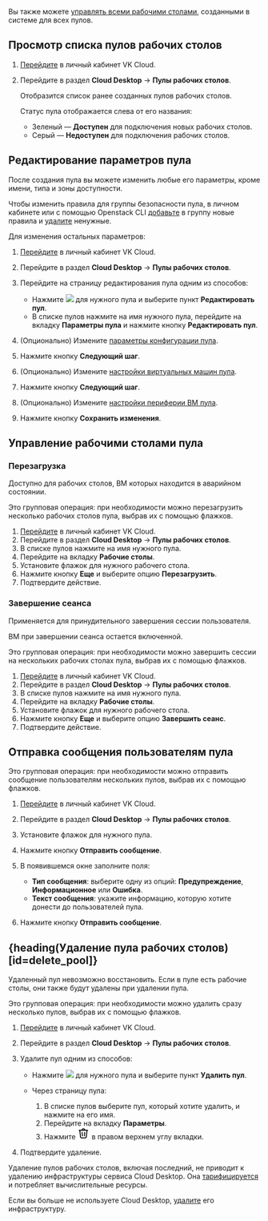 <info>

Вы также можете [управлять всеми рабочими столами](../../manage-desktops), созданными в системе для всех пулов.

</info>

## Просмотр списка пулов рабочих столов

1. [Перейдите](https://msk.cloud.vk.com/app) в личный кабинет VK Cloud.
1. Перейдите в раздел **Cloud Desktop** → **Пулы рабочих столов**.

   Отобразится список ранее созданных пулов рабочих столов.

   Статус пула отображается слева от его названия:

   - Зеленый — **Доступен** для подключения новых рабочих столов.
   - Серый — **Недоступен** для подключения рабочих столов.

## Редактирование параметров пула

После создания пула вы можете изменить любые его параметры, кроме имени, типа и зоны доступности.

Чтобы изменить правила для группы безопасности пула, в личном кабинете или с помощью Openstack CLI [добавьте](/ru/networks/vnet/instructions/secgroups#dobavlenie_pravila) в группу новые правила и [удалите](/ru/networks/vnet/instructions/secgroups#udalenie_pravila) ненужные.

Для изменения остальных параметров:

1. [Перейдите](https://msk.cloud.vk.com/app) в личный кабинет VK Cloud.
1. Перейдите в раздел **Cloud Desktop** → **Пулы рабочих столов**.
1. Перейдите на страницу редактирования пула одним из способов:

   - Нажмите ![ ](/ru/assets/more-icon.svg "inline") для нужного пула и выберите пункт **Редактировать пул**.
   - В списке пулов нажмите на имя нужного пула, перейдите на вкладку **Параметры пула** и нажмите кнопку **Редактировать пул**.

1. (Опционально) Измените [параметры конфигурации пула](/ru/computing/cloud-desktops/instructions/desktops-pool/add#setup_pool_configuration).
1. Нажмите кнопку **Следующий шаг**.
1. (Опционально) Измените [настройки виртуальных машин пула](/ru/computing/cloud-desktops/instructions/desktops-pool/add#configure_pool_vms).
1. Нажмите кнопку **Следующий шаг**.
1. (Опционально) Измените [настройки периферии ВМ пула](/ru/computing/cloud-desktops/instructions/desktops-pool/add#configure_peripherals).
1. Нажмите кнопку **Сохранить изменения**.

## Управление рабочими столами пула

### Перезагрузка

<info>

Доступно для рабочих столов, ВМ которых находится в аварийном состоянии.

</info>

Это групповая операция: при необходимости можно перезагрузить несколько рабочих столов пула, выбрав их с помощью флажков.

1. [Перейдите](https://msk.cloud.vk.com/app) в личный кабинет VK Cloud.
1. Перейдите в раздел **Cloud Desktop** → **Пулы рабочих столов**.
1. В списке пулов нажмите на имя нужного пула.
1. Перейдите на вкладку **Рабочие столы**.
1. Установите флажок для нужного рабочего стола.
1. Нажмите кнопку **Еще** и выберите опцию **Перезагрузить**.
1. Подтвердите действие.

### Завершение сеанса

Применяется для принудительного завершения сессии пользователя.

<info>

ВМ при завершении сеанса остается включенной.

</info>

Это групповая операция: при необходимости можно завершить сессии на нескольких рабочих столах пула, выбрав их с помощью флажков.

1. [Перейдите](https://msk.cloud.vk.com/app) в личный кабинет VK Cloud.
1. Перейдите в раздел **Cloud Desktop** → **Пулы рабочих столов**.
1. В списке пулов нажмите на имя нужного пула.
1. Перейдите на вкладку **Рабочие столы**.
1. Установите флажок для нужного рабочего стола.
1. Нажмите кнопку **Еще** и выберите опцию **Завершить сеанс**.
1. Подтвердите действие.

## Отправка сообщения пользователям пула

Это групповая операция: при необходимости можно отправить сообщение пользователям нескольких пулов, выбрав их с помощью флажков.

1. [Перейдите](https://msk.cloud.vk.com/app) в личный кабинет VK Cloud.
1. Перейдите в раздел **Cloud Desktop** → **Пулы рабочих столов**.
1. Установите флажок для нужного пула.
1. Нажмите кнопку **Отправить сообщение**.
1. В появившемся окне заполните поля:

   - **Тип сообщения**: выберите одну из опций: **Предупреждение**, **Информационное** или **Ошибка**.
   - **Текст сообщения**: укажите информацию, которую хотите донести до пользователей пула.

1. Нажмите кнопку **Отправить сообщение**.

## {heading(Удаление пула рабочих столов)[id=delete_pool]}

<warn>

Удаленный пул невозможно восстановить. Если в пуле есть рабочие столы, они также будут удалены при удалении пула.

</warn>

Это групповая операция: при необходимости можно удалить сразу несколько пулов, выбрав их с помощью флажков.

1. [Перейдите](https://msk.cloud.vk.com/app) в личный кабинет VK Cloud.
1. Перейдите в раздел **Cloud Desktop** → **Пулы рабочих столов**.
1. Удалите пул одним из способов:

   - Нажмите ![ ](/ru/assets/more-icon.svg "inline") для нужного пула и выберите пункт **Удалить пул**.
   - Через страницу пула:

     1. В списке пулов выберите пул, который хотите удалить, и нажмите на его имя.
     1. Перейдите на вкладку **Параметры**.
     1. Нажмите ![Корзина](assets/trash-icon.svg "inline") в правом верхнем углу вкладки.

1. Подтвердите удаление.

<warn>

Удаление пулов рабочих столов, включая последний, не приводит к удалению инфраструктуры сервиса Cloud Desktop. Она [тарифицируется](../../../tariffication) и потребляет вычислительные ресурсы.

Если вы больше не используете Cloud Desktop, [удалите](../../delete-vdi) его инфраструктуру.

</warn>

